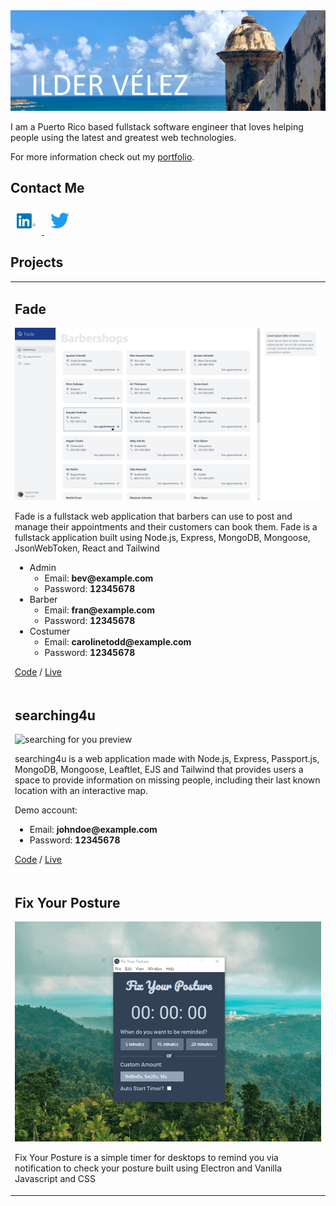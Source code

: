 <a href="https://ildervelez.netlify.app/">
  <img src="images/banner.jpg" alt="Github Profile Banner - Ilder Velez">
</a>

I am a Puerto Rico based fullstack software engineer that loves helping people using the latest and greatest web technologies.

For more information check out my [portfolio](https://ildervelez.netlify.app/).

## Contact Me

  <a href="https://www.linkedin.com/in/ilder-velez/">
    <img src="images/linkedin.png" alt="LinkedIn" width="30" style="padding: 10px">
  </a>
  <a href="https://twitter.com/velezilder">
    <img src="images/twitter.png" alt="Twitter" width="30" style="padding: 10px;">
  </a>

## Projects

<table style="border: none;">
  <tr>
    <td style="border: none; width: 50%;">
      <h2>Fade</h2>
      <img src="images/fade.gif" alt="fade preview">
      <p>Fade is a fullstack web application that barbers can use to post and manage their appointments and their customers can book them. Fade is a fullstack application built using Node.js, Express, MongoDB, Mongoose, JsonWebToken, React and Tailwind</p>
      <ul>
        <li>
          Admin
          <ul>
            <li>Email: <strong>bev@example.com</strong></li>
            <li>Password: <strong>12345678</strong></li>
          </ul>
        </li>
        <li>
          Barber
          <ul>
            <li>Email: <strong>fran@example.com</strong></li>
            <li>Password: <strong>12345678</strong></li>
          </ul>
        </li>
        <li>
          Costumer
          <ul>
            <li>Email: <strong>carolinetodd@example.com</strong></li>
            <li>Password: <strong>12345678</strong></li>
          </ul>
        </li>
      </ul>
      <p><a href='https://github.com/ivel6482/fade-api'>Code</a> / <a href='https://fadeapp.herokuapp.com'>Live</a></p>
    </td>
  </tr>
  <tr> 
    <td style="border: none; width: 50%;">
      <h2>searching4u</h2>
      <img src="images/searching4u.gif" alt="searching for you preview">
      <p>searching4u is a web application made with Node.js, Express, Passport.js, MongoDB, Mongoose, Leaftlet, EJS and Tailwind that provides users a space to provide information on missing people, including their last known location with an interactive map.</p>
      <p>Demo account:</p>
      <ul>
        <li>Email: <strong>johndoe@example.com</strong></li>
        <li>Password: <strong>12345678</strong></li>
      </ul>
      <p><a href="https://github.com/ivel6482/Searching4U">Code</a> / <a href="https://searching-4u.herokuapp.com/">Live</a></p>
    </td>
  </tr>
  <tr>
    <td style="border: none; width: 50%;">
      <h2>Fix Your Posture</h2>
      <img src="images/fix-your-posture.gif" alt="fix your posture preview">
      <p>Fix Your Posture is a simple timer for desktops to remind you via notification to check your posture built using Electron and Vanilla Javascript and CSS</p>
    </td>
  </tr>
  
</table>
